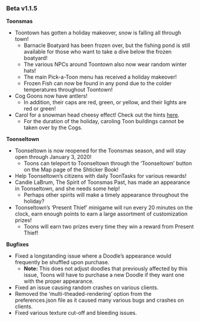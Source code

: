 ### Beta v1.1.5

**Toonsmas**
- Toontown has gotten a holiday makeover, snow is falling all through town!
  - Barnacle Boatyard has been frozen over, but the fishing pond is still available for those who want to take a dive below the frozen boatyard!
  - The various NPCs around Toontown also now wear random winter hats!
  - The main Pick-a-Toon menu has received a holiday makeover!
  - Frozen Fish can now be found in any pond due to the colder temperatures throughout Toontown!
- Cog Goons now have antlers!
  - In addition, their caps are red, green, or yellow, and their lights are red or green!
- Carol for a snowman head cheesy effect! Check out the hints [here](https://corporateclash.net/news/article/60).
  - For the duration of the holiday, caroling Toon buildings cannot be taken over by the Cogs.

**Toonseltown**
- Toonseltown is now reopened for the Toonsmas season, and will stay open through January 3, 2020!
  - Toons can teleport to Toonseltown through the ‘Toonseltown’ button on the Map page of the Shticker Book!
- Help Toonseltown’s citizens with daily ToonTasks for various rewards!
- Candie LaBrum, The Spirit of Toonsmas Past, has made an appearance in Toonseltown, and she needs some help!
  - Perhaps other spirits will make a timely appearance throughout the holiday?
- Toonseltown’s ‘Present Thief’ minigame will run every 20 minutes on the clock, earn enough points to earn a large assortment of customization prizes!
  - Toons will earn two prizes every time they win a reward from Present Thief!

**Bugfixes**
- Fixed a longstanding issue where a Doodle’s appearance would frequently be shuffled upon purchase.
  - **Note:** This does not adjust doodles that previously affected by this issue, Toons will have to purchase a new Doodle if they want one with the proper appearance.
- Fixed an issue causing random crashes on various clients.
- Removed the ‘multi-theaded-rendering’ option from the preferences.json file as it caused many various bugs and crashes on clients.
- Fixed various texture cut-off and bleeding issues.
